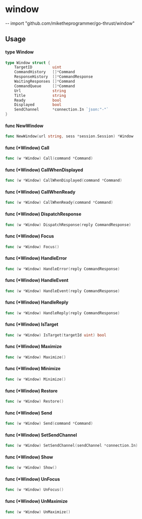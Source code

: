 # window
--
    import "github.com/miketheprogrammer/go-thrust/window"


## Usage

#### type Window

```go
type Window struct {
	TargetID         uint
	CommandHistory   []*Command
	ResponseHistory  []*CommandResponse
	WaitingResponses []*Command
	CommandQueue     []*Command
	Url              string
	Title            string
	Ready            bool
	Displayed        bool
	SendChannel      *connection.In `json:"-"`
}
```


#### func  NewWindow

```go
func NewWindow(url string, sess *session.Session) *Window
```

#### func (*Window) Call

```go
func (w *Window) Call(command *Command)
```

#### func (*Window) CallWhenDisplayed

```go
func (w *Window) CallWhenDisplayed(command *Command)
```

#### func (*Window) CallWhenReady

```go
func (w *Window) CallWhenReady(command *Command)
```

#### func (*Window) DispatchResponse

```go
func (w *Window) DispatchResponse(reply CommandResponse)
```

#### func (*Window) Focus

```go
func (w *Window) Focus()
```

#### func (*Window) HandleError

```go
func (w *Window) HandleError(reply CommandResponse)
```

#### func (*Window) HandleEvent

```go
func (w *Window) HandleEvent(reply CommandResponse)
```

#### func (*Window) HandleReply

```go
func (w *Window) HandleReply(reply CommandResponse)
```

#### func (*Window) IsTarget

```go
func (w *Window) IsTarget(targetId uint) bool
```

#### func (*Window) Maximize

```go
func (w *Window) Maximize()
```

#### func (*Window) Minimize

```go
func (w *Window) Minimize()
```

#### func (*Window) Restore

```go
func (w *Window) Restore()
```

#### func (*Window) Send

```go
func (w *Window) Send(command *Command)
```

#### func (*Window) SetSendChannel

```go
func (w *Window) SetSendChannel(sendChannel *connection.In)
```

#### func (*Window) Show

```go
func (w *Window) Show()
```

#### func (*Window) UnFocus

```go
func (w *Window) UnFocus()
```

#### func (*Window) UnMaximize

```go
func (w *Window) UnMaximize()
```

